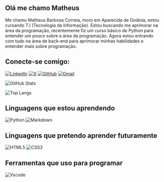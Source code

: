 ## Olá me chamo Matheus 

Me chamo Matheus Barbosa Correia, moro em Aparecida de Goiânia, estou cursando T.I (Tecnologia da Informação). Estou buscando me aprimorar na área da programação, recentemente fiz um curso básico de Python para entender um pouco sobre a área da programação. Agora estou entrando com tudo na área de back-end para aprimorar minhas habilidades e entender mais sobre programação.

## Conecte-se comigo:
[![LinkedIn](https://img.shields.io/badge/LinkedIn-0077B5?style=for-the-badge&logo=linkedin&logoColor=white)](https://www.linkedin.com/in/matheus-barbosa-b39403300/)
[![X](https://img.shields.io/badge/X-000?style=for-the-badge&logo=x)](https://twitter.com/Paulinbakna)
[![GitHub](https://img.shields.io/badge/GitHub-100000?style=for-the-badge&logo=github&logoColor=white)](https://github.com/Paulinbakna)
[![Gmail](https://img.shields.io/badge/Gmail-333333?style=for-the-badge&logo=gmail&logoColor=red)](mailto:Barbosamatheus035@gmail.com)

![GitHub Stats](https://github-readme-stats.vercel.app/api?username=Paulinbakna&theme=transparent&bg_color=000&border_color=30A3DC&show_icons=true&icon_color=30A3DC&title_color=E94D5F&text_color=FFF)

![Top Langs](https://github-readme-stats-git-masterrstaa-rickstaa.vercel.app/api/top-langs/?username=Paulinbakna&layout=compact&bg_color=000&border_color=30A3DC&title_color=E94D5F&text_color=FFF)

## Linguagens que estou aprendendo

![Python](https://img.shields.io/badge/python-3670A0?style=for-the-badge&logo=python&logoColor=ffdd54)
![Markdown](https://img.shields.io/badge/Markdown-000?style=for-the-badge&logo=markdown)

## Linguagens que pretendo aprender futuramente

![HTML5](https://img.shields.io/badge/HTML5-E34F26?style=for-the-badge&logo=html5&logoColor=white)
![CSS3](https://img.shields.io/badge/CSS3-1572B6?style=for-the-badge&logo=css3&logoColor=white)

## Ferramentas que uso para programar

![Vscode](https://img.shields.io/badge/Vscode-007ACC?style=for-the-badge&logo=visual-studio-code&logoColor=white)